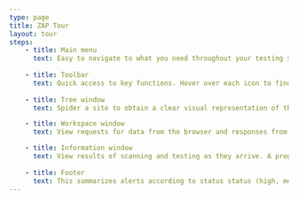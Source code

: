 ```yaml
---
type: page
title: ZAP Tour
layout: tour
steps:
    - title: Main menu
      text: Easy to navigate to what you need throughout your testing session, create a new session, set your scan policy for analysis, access tools and generate reports
    
    - title: Toolbar
      text: Quick access to key functions. Hover over each icon to find out what it does.
   
    - title: Tree window
      text: Spider a site to obtain a clear visual representation of the site pages/urls. These can be viewed at a glance together with alert indicators

    - title: Workspace window
      text: View requests for data from the browser and responses from the application as they happen.

    - title: Information window
      text: View results of scanning and testing as they arrive. A progress bar indicates the duration until completion.
    
    - title: Footer
      text: This summarizes alerts according to status status (high, medium, low). It also summarizes currently active scans.
---
```


